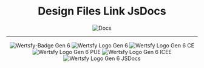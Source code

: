 <div align="center">

# Design Files Link JsDocs

![Docs](https://img.shields.io/badge/JSDocs-black?style=for-the-badge&logo=javascript&logoColor=white)
  
___

![Wertsfy-Badge Gen 6](https://github.com/Humbanew/wertsfy/assets/59739253/6ba46e7e-f8b6-4f4d-a0fc-436bfb279918)
![Wertsfy Logo Gen 6](https://github.com/Humbanew/wertsfy/assets/59739253/73c0983e-dc74-41c7-9465-ae5fc0bcbd50)
![Wertsfy Logo Gen 6 CE](https://github.com/Humbanew/wertsfy/assets/59739253/79ed4ca5-9cf1-4e76-a489-ece65d4bfc95)
![Wertsfy Logo Gen 6 PUE](https://github.com/Humbanew/wertsfy/assets/59739253/4ed84535-5c22-46b9-a57b-7a0a1dc01106)
![Wertsfy Logo Gen 6 ICEE](https://github.com/Humbanew/wertsfy/assets/59739253/ac537b50-bf8e-4c26-80bf-bc43afe90fa1)
![Wertsfy Logo Gen 6 JSDocs](https://github.com/Humbanew/wertsfy/assets/59739253/e8e71afd-190e-437e-800e-efd353f91e61)

</div>
